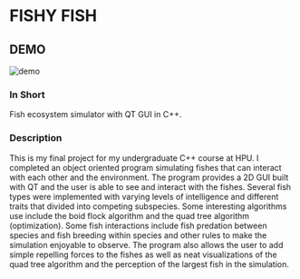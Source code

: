 # FISHY FISH

## DEMO
![demo](/assets/fishyfish.gif)

### In Short
Fish ecosystem simulator with QT GUI in C++.

### Description
This is my final project for my undergraduate C++ course at HPU. I completed an object oriented program simulating fishes that can interact with each other and the environment. The program provides a 2D GUI built with QT and the user is able to see and interact with the fishes. Several fish types were implemented with varying levels of intelligence and different traits that divided into competing subspecies. Some interesting algorithms use include the boid flock algorithm and the quad tree algorithm (optimization). Some fish interactions include fish predation between species and fish breeding within species and other rules to make the simulation enjoyable to observe. The program also allows the user to add simple repelling forces to the fishes as well as neat visualizations of the quad tree algorithm and the perception of the largest fish in the simulation.